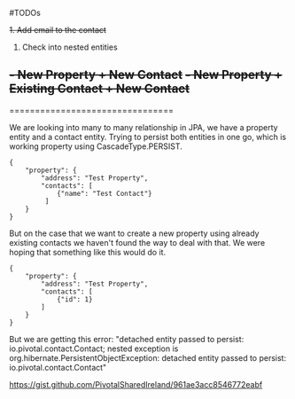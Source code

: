 #TODOs

~~1. Add email to the contact~~
1. Check into nested entities

~~- New Property + New Contact~~
~~- New Property + Existing Contact + New Contact~~
- 


================================

We are looking into many to many relationship in JPA, we have a property entity and a contact entity. Trying to persist both entities in one go, which is working property using CascadeType.PERSIST.

```
{ 
    "property": {
        "address": "Test Property",
        "contacts": [
            {"name": "Test Contact"}
         ]
    }
}
```

But on the case that we want to create a new property using already existing contacts we haven't found the way to deal with that. We were hoping that something like this would do it.

```
{
    "property": {
        "address": "Test Property",
        "contacts": [
            {"id": 1}
        ]
    }
}
```
But we are getting this error: "detached entity passed to persist: io.pivotal.contact.Contact; nested exception is org.hibernate.PersistentObjectException: detached entity passed to persist: io.pivotal.contact.Contact"

https://gist.github.com/PivotalSharedIreland/961ae3acc8546772eabf
